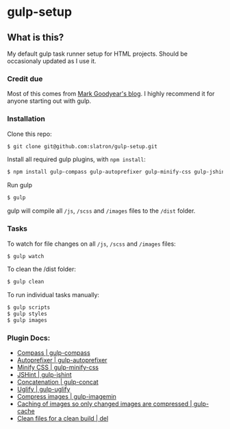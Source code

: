 # gulp-setup

## What is this?

My default gulp task runner setup for HTML projects. Should be occasionaly updated as I use it. 

### Credit due

Most of this comes from [Mark Goodyear's blog](http://markgoodyear.com/2014/01/getting-started-with-gulp/). I highly recommend it for anyone starting out with gulp.

### Installation

Clone this repo:

```sh
$ git clone git@github.com:slatron/gulp-setup.git
```

Install all required gulp plugins, with <code>npm install</code>: 

```sh
$ npm install gulp-compass gulp-autoprefixer gulp-minify-css gulp-jshint gulp-concat gulp-uglify gulp-imagemin gulp-notify gulp-rename gulp-livereload gulp-cache del --save-dev
```

Run gulp

```sh
$ gulp
```

gulp will compile all <code>/js</code>, <code>/scss</code> and <code>/images</code> files to the <code>/dist</code> folder.

### Tasks

To watch for file changes on all <code>/js</code>, <code>/scss</code> and <code>/images</code> files:

```sh
$ gulp watch
```

To clean the /dist folder:

```sh
$ gulp clean
```

To run individual tasks manually:

```sh
$ gulp scripts
$ gulp styles
$ gulp images
```

### Plugin Docs:

- [Compass | gulp-compass](https://github.com/appleboy/gulp-compass)
- [Autoprefixer | gulp-autoprefixer](https://github.com/Metrime/gulp-autoprefixer)
- [Minify CSS | gulp-minify-css](https://github.com/jonathanepollack/gulp-minify-css)
- [JSHint | gulp-jshint](https://github.com/wearefractal/gulp-jshint)
- [Concatenation | gulp-concat](https://github.com/wearefractal/gulp-concat)
- [Uglify | gulp-uglify](https://github.com/terinjokes/gulp-uglify)
- [Compress images | gulp-imagemin](https://github.com/sindresorhus/gulp-imagemin)
- [Caching of images so only changed images are compressed | gulp-cache](https://github.com/jgable/gulp-cache)
- [Clean files for a clean build | del](https://www.npmjs.org/package/del)

